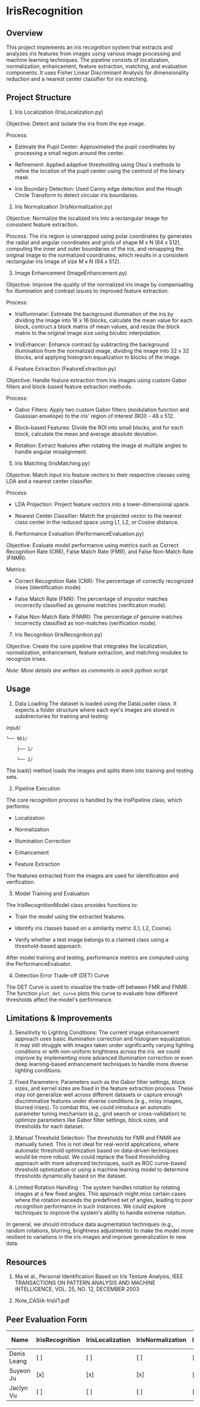 # IrisRecognition
## Overview

This project implements an iris recognition system that extracts and analyzes iris features from images using various image processing and machine learning techniques. The pipeline consists of localization, normalization, enhancement, feature extraction, matching, and evaluation components. It uses Fisher Linear Discriminant Analysis for dimensionality reduction and a nearest center classifier for iris matching.

## Project Structure

1. Iris Localization (IrisLocalization.py)

Objective: Detect and isolate the iris from the eye image.

Process: 

- Estimate the Pupil Center: Approximated the pupil coordinates by processing a small region around the center. 

- Refinement: Applied adaptive thresholding using Otsu's methods to refine the location of the pupil center using the centroid of the binary mask.

- Iris Boundary Detection: Used Canny edge detection and the Hough Circle Transform to detect circular iris boundaries.

2. Iris Normalization (IrisNormalization.py)

Objective: Normalize the localized iris into a rectangular image for consistent feature extraction.

Process: The iris region is unwrapped using polar coordinates by generates the radial and angular coordinates and grids of shape M x N (64 x 512), computing the inner and outer boundaries of the iris, and remapping the original image to the normalized coordinates, which results in a consistent rectangular iris image of size M x N (64 x 512).

3. Image Enhancement (ImageEnhancement.py)

Objective: Improve the quality of the normalized iris image by compensating for illumination and contrast issues to improved feature extraction. 

Process:

- IrisIlluminater: Estimate the background illumination of the iris by dividing the image into 16 x 16 blocks, calculate the mean value for each block, contruct a block matrix of mean values, and resize the block matrix to the original image size using bicubic interpolation. 

- IrisEnhancer: Enhance contrast by subtracting the background illumination from the normalized image, dividing the image into 32 x 32 blocks, and applying histogram equalization to blocks of the image.

4. Feature Extraction (FeatureExtraction.py)

Objective: Handle feature extraction from iris images using custom Gabor filters and block-based feature extraction methods.

Process:

- Gabor Filters: Apply two custom Gabor filters (modulation function and Guassian envelope) to the iris' region of interest (ROI) - 48 x 512.

- Block-based Features: Divide the ROI into small blocks, and for each block, calculate the mean and average absolute deviation.

- Rotation: Extract features after rotating the image at multiple angles to handle angular misalignment. 

5. Iris Matching (IrisMatching.py)

Objective: Match input iris feature vectors to their respective classes using LDA and a nearest center classifier.

Process:

- LDA Projection: Project feature vectors into a lower-dimensional space.

- Nearest Center Classifier: Match the projected vector to the nearest class center in the reduced space using L1, L2, or Cosine distance.

6. Performance Evaluation (PerformanceEvaluation.py)

Objective: Evaluate model performance using metrics such as Correct Recognition Rate (CRR), False Match Rate (FMR), and False Non-Match Rate (FNMR).

Metrics:

- Correct Recognition Rate (CRR): The percentage of correctly recognized irises (identification mode)

- False Match Rate (FMR): The percentage of impostor matches incorrectly classified as genuine matches (verification mode).

- False Non-Match Rate (FNMR): The percentage of genuine matches incorrectly classified as non-matches (verification mode).

7. Iris Recognition (IrisRecognition.py)

Objective: Create the core pipeline that integrates the localization, normalization, enhancement, feature extraction, and matching modules to recognize irises.


*Note: More details are written as comments in each python script.*


## Usage

1. Data Loading
The dataset is loaded using the DataLoader class. It expects a folder structure where each eye's images are stored in subdirectories for training and testing:

input/

    └── 001/
    
        ├── 1/
        
        └── 2/
        
The load() method loads the images and splits them into training and testing sets.

2. Pipeline Execution

The core recognition process is handled by the IrisPipeline class, which performs:

- Localization

- Normalization

- Illumination Correction

- Enhancement

- Feature Extraction

The features extracted from the images are used for identification and verification.

3. Model Training and Evaluation

The IrisRecognitionModel class provides functions to:

- Train the model using the extracted features.

- Identify iris classes based on a similarity metric (L1, L2, Cosine).

- Verify whether a test image belongs to a claimed class using a threshold-based approach.

After model training and testing, performance metrics are computed using the PerformanceEvaluator.

4. Detection Error Trade-off (DET) Curve

The DET Curve is used to visualize the trade-off between FMR and FNMR. The function `plot_det_curve` plots this curve to evaluate how different thresholds affect the model's performance. 

## Limitations & Improvements

1. Sensitivity to Lighting Conditions: The current image enhancement approach uses basic illumination correction and histogram equalization. It may still struggle with images taken under significantly varying lighting conditions or with non-uniform brightness across the iris.  we could improve by implementing more advanced illumination correction or even deep learning-based enhancement techniques to handle more diverse lighting conditions.
   
2. Fixed Parameters: Parameters such as the Gabor filter settings, block sizes, and kernel sizes are fixed in the feature extraction process. These may not generalize well across different datasets or capture enough discriminative features under diverse conditions (e.g., noisy images, blurred irises). To combat this, we could introduce an automatic parameter tuning mechanism (e.g., grid search or cross-validation) to optimize parameters like Gabor filter settings, block sizes, and thresholds for each dataset.

3. Manual Threshold Selection: The thresholds for FMR and FNMR are manually tuned. This is not ideal for real-world applications, where automatic threshold optimization based on data-driven techniques would be more robust. We could replace the fixed thresholding approach with more advanced techniques, such as ROC curve-based threshold optimization or using a machine learning model to determine thresholds dynamically based on the dataset.

4. Limited Rotation Handling : The system handles rotation by rotating images at a few fixed angles. This approach might miss certain cases where the rotation exceeds the predefined set of angles, leading to poor recognition performance in such instances. We could explore techniques to improve the system's ability to handle extreme rotation.

In general, we should introduce data augmentation techniques (e.g., random rotations, blurring, brightness adjustments) to make the model more resilient to variations in the iris images and improve generalization to new data.

## Resources 

1. Ma et al., Personal Identification Based on Iris
Texture Analysis, IEEE TRANSACTIONS ON
PATTERN ANALYSIS AND MACHINE
INTELLIGENCE, VOL. 25, NO. 12, DECEMBER
2003

2. Note_CASIA-IrisV1.pdf


## Peer Evaluation Form 

| Name       | IrisRecognition | IrisLocalization | IrisNormalization | ImageEnhancement | FeatureExtraction | IrisMatching | PerformanceEvaluation | Readme File |
|------------|-----------------|------------------|--------------------|------------------|-------------------|--------------|-----------------------|-------------|
| Denis Leang | [ ]             | [ ]              | [ ]                | [ ]              | [ ]               | [ ]          | [ ]                   | [ ]         |
| Suyeon Ju   | [x]             | [x]              | [x]                | [x]              | [x]               | [x]          | [x]                   | [ ]         |
| Jaclyn Vu   | [ ]             | [ ]              | [ ]                | [x]              | [x]               | [x]          | [x]                   | [x]         |


